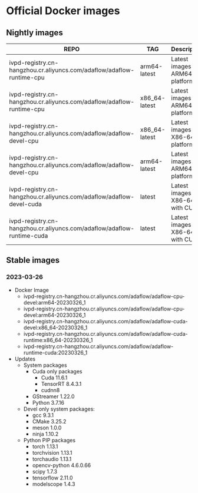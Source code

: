 # Official Docker images

## Nightly images 

| REPO                                                                   | TAG           | Description                        |
|------------------------------------------------------------------------|---------------|------------------------------------|
| ivpd-registry.cn-hangzhou.cr.aliyuncs.com/adaflow/adaflow-runtime-cpu  | arm64-latest  | Latest images for ARM64v8 platform |
| ivpd-registry.cn-hangzhou.cr.aliyuncs.com/adaflow/adaflow-runtime-cpu  | x86_64-latest | Latest images for ARM64v8 platform |
| ivpd-registry.cn-hangzhou.cr.aliyuncs.com/adaflow/adaflow-devel-cpu    | x86_64-latest | Latest images for X86-64 platform  |
| ivpd-registry.cn-hangzhou.cr.aliyuncs.com/adaflow/adaflow-devel-cpu    | arm64-latest  | Latest images for ARM64v8 platform |
| ivpd-registry.cn-hangzhou.cr.aliyuncs.com/adaflow/adaflow-devel-cuda   | latest        | Latest images for X86-64 with CUDA |
| ivpd-registry.cn-hangzhou.cr.aliyuncs.com/adaflow/adaflow-runtime-cuda | latest        | Latest images for X86-64 with CUDA |


## Stable images

### 2023-03-26

* Docker Image
    * ivpd-registry.cn-hangzhou.cr.aliyuncs.com/adaflow/adaflow-cpu-devel:arm64-20230326_1
    * ivpd-registry.cn-hangzhou.cr.aliyuncs.com/adaflow/adaflow-cpu-devel:arm64-20230326_1
    * ivpd-registry.cn-hangzhou.cr.aliyuncs.com/adaflow/adaflow-cuda-devel:x86_64-20230326_1
    * ivpd-registry.cn-hangzhou.cr.aliyuncs.com/adaflow/adaflow-cuda-runtime:x86_64-20230326_1
    * ivpd-registry.cn-hangzhou.cr.aliyuncs.com/adaflow/adaflow-runtime-cuda:20230326_1
* Updates
    * System packages
      * Cuda only packages
          * Cuda 11.6.1
          * TensorRT 8.4.3.1
          * cudnn8
      * GStreamer 1.22.0
      * Python 3.7.16
    * Devel only system packages:
        * gcc 9.3.1
        * CMake 3.25.2
        * meson 1.0.0
        * ninja 1.10.2
    * Python PIP packages
        * torch 1.13.1
        * torchvision 1.13.1
        * torchaudio 1.13.1
        * opencv-python 4.6.0.66
        * scipy 1.7.3
        * tensorflow 2.11.0
        * modelscope 1.4.3